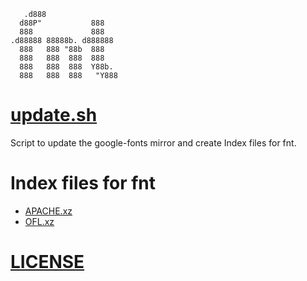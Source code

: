 ```
   .d888
  d88P"           888
  888             888
.d88888 88888b. d888888
  888   888 "88b  888
  888   888  888  888
  888   888  888  Y88b.
  888   888  888   "Y888
```

# [update.sh](update.sh)

Script to update the google-fonts mirror and create Index files for fnt.

# Index files for fnt 

- [APACHE.xz](APACHE.xz)
- [OFL.xz](OFL.xz)

# [LICENSE](LICENSE)

